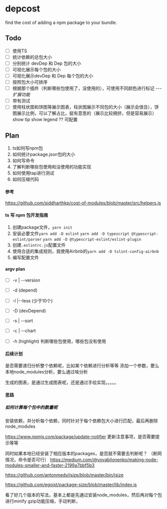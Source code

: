 # depcost
find the cost of adding a npm package to your bundle.

## Todo
- [ ] 使用TS
- [ ] 统计依赖的总包大小
- [ ] 分别统计 devDep 和 Dep 包的大小
- [ ] 可视化展示每个包的大小
- [ ] 可视化展示devDep 和 Dep 每个包的大小
- [ ] 按照包大小可排序
- [ ] 根据那个插件（判断哪些包使用了，没使用的），可使用不同颜色进行标记<i>  --- 扩展功能</i>
- [ ] 带有测试
- [ ] 使用柱状图和饼图等展示图表，柱状图展示不同包的大小（展示会很丑），饼图展示比例，可以了解占比，挺有意思的（展示比较拥挤，但是容易展示） show tip show legend ?? 可配置

## Plan
1. ts如何写npm包
2. 如何统计package.json包的大小
3. 如何写命令
4. 了解判断哪些包使用和没使用的功能实现
5. 如何使用tap进行测试
6. 如何压缩代码

#### 参考
https://github.com/siddharthkp/cost-of-modules/blob/master/src/helpers.js

#### ts 写 npm 包开发指南

1. 创建package文件，`yarn init`
2. 安装必要文件`yarn add -D eslint` `yarn add -D typescript @typescript-eslint/parser` `yarn add -D @typescript-eslint/eslint-plugin`
3. 创建`.eslintrc.js`配置文件
4. 使用合适的集成规则，我使用Airbnb的`yarn add -D tslint-config-airbnb`
5. 编写配置文件

#### argv plan
- [ ] -v | --version
- [ ] -d  (depend)
- [ ] -l |--less (少于10个)
- [ ] -D (devDepend)
- [ ] -s | --sort
- [ ] -c | --chart
- [ ] -h (highlight) 判断哪些包使用，哪些包没有使用


#### 后续计划
是否需要递归分析整个依赖呢，比如某个依赖进行分析等等
添加一个参数，要么本地node_modules分析，要么通过啥分析

生成的图表，是通过生成图表呢，还是通过手绘实现。。。。。

#### 思路

##### 如何计算每个包中的数量呢
安装依赖，并分析每个依赖，同时针对于每个依赖包大小进行匹配，最后再删除node_modules

https://www.npmjs.com/package/update-notifier
更新注意事项，是否需要提示等等

同时如果本地已经安装了相应版本的packages，是否就不需要去判断呢？
（断网情况，命令是否可行）
https://medium.com/@vovabilonenko/making-node-modules-smaller-and-faster-2199a7bbf5b3

https://github.com/antonmedv/jsize/blob/master/bin/jsize

https://github.com/egoist/package-size/blob/master/lib/index.js

看了好几个版本的写法，基本上都是先通过安装node_modules，然后再对每个包进行minify gzip功能压缩，手动判断，